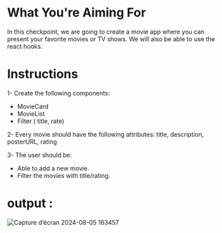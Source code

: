 # What You're Aiming For

In this checkpoint, we are going to create a movie app where you can present your favorite movies or TV shows. We will also be able to use the react hooks.


# Instructions

1- Create the following components:
   * MovieCard
   * MovieList
   * Filter ( title, rate)
     
2- Every movie should have the following attributes: title, description, posterURL, rating

3- The user should be:
   * Able to add a new movie.
   * Filter the movies with title/rating.

# output :

![Capture d’écran 2024-08-05 163457](https://github.com/user-attachments/assets/1bc37480-264a-4db3-afc5-160f9dddbe93)
